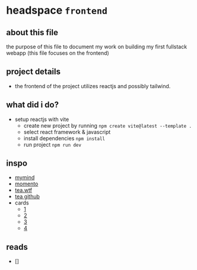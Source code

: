 # headspace `frontend`

## about this file
the purpose of this file to document my work on building my first fullstack webapp (this file focuses on the frontend)

## project details
- the frontend of the project utilizes reactjs and possibly tailwind.

## what did i do?
- setup reactjs with vite
    - create new project by running `npm create vite@latest --template .`
    - select react framework & javascript
    - install dependencies `npm install`
    - run project `npm run dev`

## inspo
- [mymind](https://mymind.com/)
- [momento](https://momentoapp.com/tour)
- [tea.wtf](https://tea-wtf.vercel.app/login)
- [tea github](https://github.com/jacobbinnie/tea)
- cards
    - [1](https://www.pinterest.com/pin/841399142875600713/)
    - [2](https://dribbble.com/shots/14037848-Docket-note-Side-menu)
    - [3](https://www.pinterest.com/pin/818458932308824596/)
    - [4](https://www.pinterest.com/pin/89157267625776679/)

## reads
- []